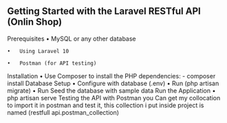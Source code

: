## Getting Started with the Laravel RESTful API (Onlin Shop)

Prerequisites
    •	MySQL or any other database

    •	Using Laravel 10

    •	Postman (for API testing)

Installation
    •	Use Composer to install the PHP dependencies:
        - composer install
Database Setup
    •	Configure with  database (.env)
    •	Run (php artisan migrate)
    •	Run Seed the database with sample data 
Run the Application
    •	php artisan serve
Testing the API with Postman
    you Can get my collocation to import it in postman and test it, this collection i put inside project is named (restfull api.postman_collection)
